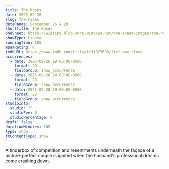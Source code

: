 ```yaml
---
title: The Roses
date: 2025-09-26
slug: the-roses
dateRange: September 26 & 28
shortTitle: The Roses
oneSheet: https://wieting.blob.core.windows.net/one-sheet-images/the-roses.png
showType: Cinema
runningTime: 105
mpaaRating: R
imdbURL: https://www.imdb.com/title/tt31973693/?ref_=mv_close
occurrences:
  - date: 2025-09-26 19:00:00-0500
    format: 2D
    fieldGroup: show_occurrence
  - date: 2025-09-28 14:00:00-0500
    format: 2D
    fieldGroup: show_occurrence
  - date: 2025-09-28 19:00:00-0500
    format: 2D
    fieldGroup: show_occurrence
studioInfo:
  studio: ""
  studioFee: 0
  studioPercentage: 0
draft: false
durationMinutes: 105
type: show
fmContentType: show
---
```

A tinderbox of competition and resentments underneath the façade of a picture-perfect couple is ignited when the husband's professional dreams come crashing down.